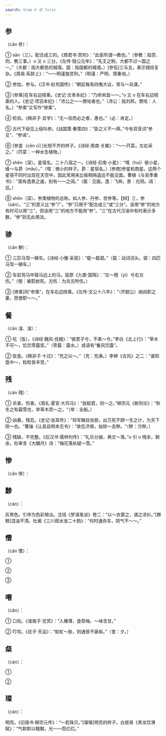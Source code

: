 ```yaml
---
search: true # 或 false
---
```


## 参

（cān 參）：

➀ sān（三）。配合成三的。《商君书·赏刑》：“此臣所谓～教也。”（参教：指赏、刑、教三事。）o 又 o 三分。《左传·隐公元年》：“先王之制，大都不过～国之一。”（大都：指大都邑的城墙。国：指国都的城墙。）[参伍]三与五，表示错综复杂。《周易·系辞上》：“～～明谨施赏刑。”（明谨：严明、慎重地。）

➁ 参加，参与。《汉书·赵充国传》：“朝廷每有四夷大议，常与～兵谋。”

➂ [参乘]在车右边陪乘。《史记·文帝本纪》：“乃命宋昌～～。”o 又 o 在车右边陪乘的人。《史记·项羽本纪》：“沛公之～～樊哙者也。”（沛公：指刘邦。樊哙：人名。）“参乘”又写作“骖乘”。

➃ 检验。《韩非子·显学》：“无～验而必之者，愚也。”（必：肯定。）

➄ 古代下级见上级叫参。《战国策·秦策四》：“臣之义不～拜。”今有双音词“参见”、“参谒”。

➅ [参差（cēn cī）]长短不齐的样子。《诗经·周南·关雎》：“～～荇菜，左右采之。”（荇菜：一种水生植物。）

➆ shēn（深）。星宿名。二十八宿之一。《诗经·召南·小星》：“嘒（huì）彼小星，维～与昴（mǎo）。”（嘒：微小的样子。昴：星宿名。）[参商]参星和商星。这两个星宿不同时出现在天空中，因此常用来比喻相隔遥远不能见面。曹植《与吴季重书》：“面有逸景之速，别有～～之阔。”（面：见面。逸：飞奔。景：光阴。阔：远。）

➇ shēn（深）。参类植物的总称。如人参、丹参、苦参等。【辩】三，参（sān）。“三”的意义比“参”广。“参”只用于“配合成三”或“三分”。该用“参”的地方有时可以用“三”，但该用“三”的地方不能用“参”。“三”在古代汉语中有时表示多数，“参”则无此用法。

## 骖

（cān 驂）：

➀ 三匹马驾一辆车。《诗经·小雅·采菽》：“载～载驷。”（载：动词词头。驷：四匹马驾一辆车。）

➁ 车前驾马中辕马边上的马。屈原《九歌·国殇》：“左～殪（yì）兮右刃伤。”（殪：被箭射死。刃伤：为兵刃所伤。）

➂ [骖乘]同“参乘”。在车右边陪乘。《左传·文公十八年》：“（齐懿公）纳阎职之妻，而使职～～。”

## 餐

（cān 飡、湌）：

➀ 吃（饭）。《诗经·魏风·伐檀》：“彼君子兮，不素～兮。”李白《北上行》：“草木不可～，饥饮零露浆。”（零露：露水。）成语有“餐风饮露”。

➁ 饭食。《韩非子·十过》：“充之以～。”（充：充满。）李绅《古风》之二：“谁知盘中～，粒粒皆辛苦。”

## 残

（cán 殘）：

➀ 杀害，伤害。《周礼·夏官·大司马》：“放弑君，则～之。”柳宗元《断刑论》：“秋冬之有霜雪也，举草木而～之。“（举：全船。）

➁ 凶暴，残忍。《史记·张耳传》：”将军瞋目张胆，出万死不顾一生之计，为天下除～也。“曹操《让县自明本志令》：”故在济南，始除～去秽。“（秽：污秽。）

➂ 残缺，不完整。《后汉书·儒林列传》：“礼乐分崩，典文～落。”o 引 o 残余，剩余。杜审言《大酺月》诗：“梅花落处疑～雪。”

## 惨

（cǎn 慘）：

## 黪

（cǎn）：

灰黑色。引申为色彩暗淡。沈括《梦溪笔谈》卷二：“以～衣蒙之，谓之凉衫。”[黪黩]混浊不清。杜甫《三川观水涨二十韵》：“何时通舟车，阴气不～～。”

## 㦧

（cǎn 㦧）：

➀

➁

➂

## 噆

（cǎn）：

➀ 口衔。《淮南子·览冥》：“入榛薄，食荐梅，～味含甘。”

➁ 叮咬。《庄子·天运》：“蚊虻～肤，则通昔不寐矣。”（昔：夕。）

## 粲

（càn）：

➀

➁

## 璨

（càn）：

明亮。《旧唐书·柳宗元传》：“～若珠贝。”[璨璨]明亮的样子。白居易《黑龙饮渭赋》：“气默默以黯黯，光～～而烂烂。”
